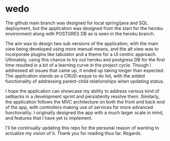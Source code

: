 # wedo
 
The github main branch was designed for local spring/java and SQL deployment, but the application was designed from the start for the heroku environment along with POSTGRES DB as is seen in the heroku branch.

The aim was to design two sub versions of the application, with the main view being developed using more manual means, and the alt view was to incorporate plugins like tabulator and a theme for a UI centric approach. Ultimately, using this chance to try out heroku and postgress DB for the first time resulted in a bit of a learning curve in the project cycle. Though I addressed all issues that came up, it ended up taking longer than expected. The application stands as a CRUD-esque to do list, with the added functionality of addressing parent-child relationships when updating status.

I hope the application can showcase my ability to address various kind of setbacks in a development sprint and persistently resolve them. 
Similarly, the application follows the MVC architecture on both the front and back end of the app, with controllers making use of services for more advanced functionality. I originally designed the app with a much larger scale in mind, and features that I have yet to implement.

I'll be continually updating this repo for the personal reason of wanting to actualize my vision of it. 
Thank you for reading thus far.
Regards.
